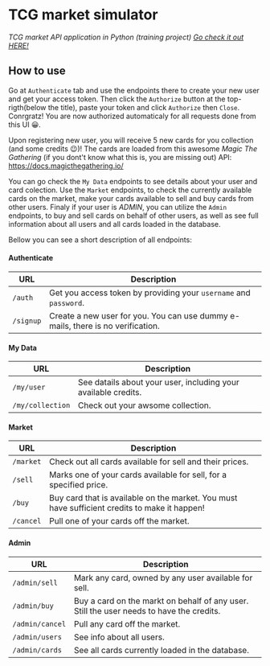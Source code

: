 # TCG market simulator
_TCG market API application in Python (training project)_
[_Go check it out HERE!_](https://tcg-lasko-laskov.onrender.com/)

## How to use

Go at `Authenticate` tab and use the endpoints there to create your new user and get your access token.
Then click the `Authorize` button at the top-rigth(below the title), paste your token and click `Authorize` then `Close`.
Conrgratz! You are now authorized automaticaly for all requests done from this UI 😀.

Upon registering new user, you will receive 5 new cards for you collection (and some credits 😉)!
The cards are loaded from this awesome _Magic The Gathering_  (if you dont't know what this is, you are missing out) API:
https://docs.magicthegathering.io/

You can go check the `My Data` endpoints to see details about your user and card colection.
Use the `Market` endpoints, to check the currently available cards on the market, make your cards available to sell and buy cards from other users.
Finaly if your user is _ADMIN_, you can utilize the `Admin` endpoints, to buy and sell cards on behalf of other users, as well as see full information about all users and all cards loaded in the database.

Bellow you can see a short description of all endpoints:

#### Authenticate

| URL | Description |
| ------ | ------ |
| `/auth` | Get you access token by providing your `username` and `password`. |
| `/signup` | Create a new user for you. You can use dummy e-mails, there is no verification.  |

#### My Data

| URL | Description |
| ------ | ------ |
| `/my/user` | See datails about your user, including your available credits. |
| `/my/collection` | Check out your awsome collection. |

#### Market

| URL | Description |
| ------ | ------ |
| `/market` | Check out all cards available for sell and their prices. |
| `/sell` | Marks one of your cards available for sell, for a specified price. |
| `/buy` | Buy card that is available on the market. You must have sufficient credits to make it happen! |
| `/cancel` | Pull one of your cards off the market.  |

#### Admin

| URL | Description |
| ------ | ------ |
| `/admin/sell` | Mark any card, owned by any user available for sell. |
| `/admin/buy` | Buy a card on the markt on behalf of any user. Still the user needs to have the credits.  |
| `/admin/cancel` | Pull any card off the market. |
| `/admin/users` | See info about all users.  |
| `/admin/cards` | See all cards currently loaded in the database. |

